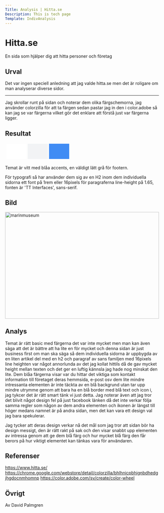 ```yaml
---
Title: Analysis | Hitta.se
Description: This is tech page
Template: IndivAnalysis
---
```


Hitta.se
=======================

En sida som hjälper dig att hitta personer och företag

Urval
-----------------------

Det var ingen speciell anledning att jag valde hitta.se men det är roligare om man analyserar diverse sidor.

-----------------------

Jag skrollar runt på sidan och noterar dem olika färgschemorna, jag använder colorzilla för att ta färgen sedan pastar jag in den i color.adobe så kan jag se var färgerna vilket gör det enklare att förstå just var färgerna ligger.

Resultat
-----------------------
<table style="border-spacing: 4px; border-collapse: separate">
<tr>
<td style="height: 50px; width: 50px; background-color: #FFFFFF">
<td style="height: 50px; width: 50px; background-color: #F2F3F5">
<td style="height: 50px; width: 50px; background-color: #408CF4">
</tr>
</table>
Temat är vitt med blåa accents, en väldigt lätt grå för footern.

För typografi så har använder dem sig av en H2 inom dem individuella sidorna ett font på 1rem eller 16pixels för paragraferna line-height på 1.65, fonten är 'TT Interfaces', sans-serif.

Bild
-----------------------
<div class="transparent"><a href="../assets/img/hitta.png"><img class="blend-overlay" src="../assets/img/hitta.png" alt="marinmuseum" width="100%" height="350"></a></div>

Analys
-----------------------
Temat är rätt basic med färgerna det var inte mycket men man kan även säga att det är bättre att ha lite en för mycket och denna sidan är just business first om man ska säga så dem individuella sidorna är uppbygda av en liten artikel del med en h2 och paragraf av sans familjen med 16pixels line heighten var något annorlunda av det jag kollat hittils då de gav mycket height mellan texten och det ger en luftig kännsla jag hade nog minskat den lite. Dem blåa färgerna visar var du hittar det viktiga som kontakt information till företaget deras hemmsida, e-post osv dem lite mindre intressanta elementen är inte täckta av en blå backgrund utan tar upp mindre utrymme genom att bara ha en blå border med blå text och icon i, jag tykcer det är rätt smart tänk vi just detta. Jag noterar även att jag tror det blivit något design fel på just facebook länken då det inte verkar följa samma regler som någon av dem andra elementen och ikonen är längst till höger medans namnet är på andra sidan, men det kan vara ett design val jag bara spekulerar.

Jag tycker att deras design verkar nå det mål som jag tror att sidan bör ha design messigt, den är rätt rakt på sak och den visar snabbt upp elementen av intressa genom att ge dem blå färg och hur mycket blå färg den får berors på hur viktigt elementet kan tänkas vara för användaren.


Referenser
-----------------------
https://www.hitta.se/
https://chrome.google.com/webstore/detail/colorzilla/bhlhnicpbhignbdhedgjhgdocnmhomnp
https://color.adobe.com/sv/create/color-wheel

Övrigt
-----------------------

Av David Palmgren